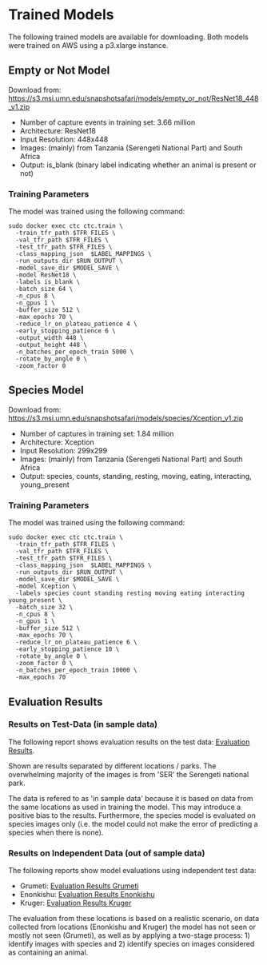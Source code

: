 # Trained Models

The following trained models are available for downloading. Both models were trained on AWS using a p3.xlarge instance.

## Empty or Not Model

Download from: https://s3.msi.umn.edu/snapshotsafari/models/empty_or_not/ResNet18_448_v1.zip

* Number of capture events in training set: 3.66 million
* Architecture: ResNet18
* Input Resolution: 448x448
* Images: (mainly) from Tanzania (Serengeti National Part) and South Africa
* Output: is_blank (binary label indicating whether an animal is present or not)


### Training Parameters

The model was trained using the following command:

```
sudo docker exec ctc ctc.train \
  -train_tfr_path $TFR_FILES \
  -val_tfr_path $TFR_FILES \
  -test_tfr_path $TFR_FILES \
  -class_mapping_json  $LABEL_MAPPINGS \
  -run_outputs_dir $RUN_OUTPUT \
  -model_save_dir $MODEL_SAVE \
  -model ResNet18 \
  -labels is_blank \
  -batch_size 64 \
  -n_cpus 8 \
  -n_gpus 1 \
  -buffer_size 512 \
  -max_epochs 70 \
  -reduce_lr_on_plateau_patience 4 \
  -early_stopping_patience 6 \
  -output_width 448 \
  -output_height 448 \
  -n_batches_per_epoch_train 5000 \
  -rotate_by_angle 0 \
  -zoom_factor 0
```

## Species Model

Download from: https://s3.msi.umn.edu/snapshotsafari/models/species/Xception_v1.zip

* Number of captures in training set: 1.84 million
* Architecture: Xception
* Input Resolution: 299x299
* Images: (mainly) from Tanzania (Serengeti National Part) and South Africa
* Output: species, counts, standing, resting, moving, eating, interacting, young_present

### Training Parameters

The model was trained using the following command:

```
sudo docker exec ctc ctc.train \
  -train_tfr_path $TFR_FILES \
  -val_tfr_path $TFR_FILES \
  -test_tfr_path $TFR_FILES \
  -class_mapping_json  $LABEL_MAPPINGS \
  -run_outputs_dir $RUN_OUTPUT \
  -model_save_dir $MODEL_SAVE \
  -model Xception \
  -labels species count standing resting moving eating interacting young_present \
  -batch_size 32 \
  -n_cpus 8 \
  -n_gpus 1 \
  -buffer_size 512 \
  -max_epochs 70 \
  -reduce_lr_on_plateau_patience 6 \
  -early_stopping_patience 10 \
  -rotate_by_angle 0 \
  -zoom_factor 0 \
  -n_batches_per_epoch_train 10000 \
  -max_epochs 70
```

## Evaluation Results

### Results on Test-Data (in sample data)

The following report shows evaluation results on the test data: [Evaluation Results](docs/figures/Evaluation_SnapshotSafariModel.html).

Shown are results separated by different locations / parks. The overwhelming majority of the images is from 'SER' the Serengeti national park.

The data is refered to as 'in sample data' because it is based on data from the same locations as used in training the model. This may introduce a positive bias to the results. Furthermore, the species model is evaluated on species images only (i.e. the model could not make the error of predicting a species when there is none).


### Results on Independent Data (out of sample data)

The following reports show model evaluations using independent test data:

* Grumeti: [Evaluation Results Grumeti](docs/figures/GRU_S1_model_evaluation.html)
* Enonkishu: [Evaluation Results Enonkishu](docs/figures/ENO_S1_model_evaluation.html)
* Kruger: [Evaluation Results Kruger](docs/figures/KRU_S1_model_evaluation.html)

The evaluation from these locations is based on a realistic scenario, on data collected from locations (Enonkishu and Kruger) the model has not seen or mostly not seen (Grumeti), as well as by applying a two-stage process: 1) identify images with species and 2) identify species on images considered as containing an animal.
